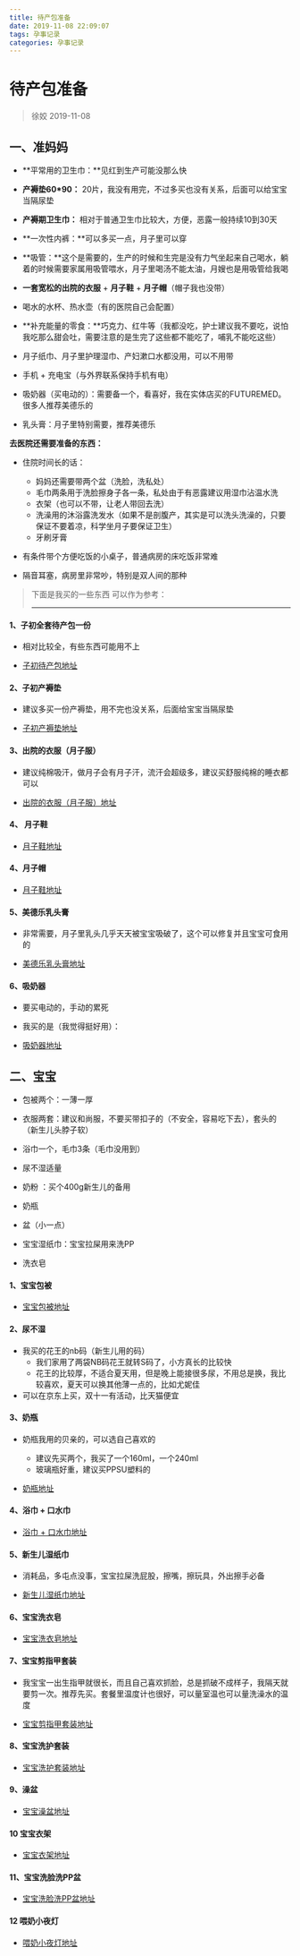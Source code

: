 ```yaml
---
title: 待产包准备
date: 2019-11-08 22:09:07
tags: 孕事记录
categories: 孕事记录
---
```




# 待产包准备

> 徐姣 2019-11-08



## 一、准妈妈



- **平常用的卫生巾：**见红到生产可能没那么快
- **产褥垫60*90：** 20片，我没有用完，不过多买也没有关系，后面可以给宝宝当隔尿垫
- **产褥期卫生巾：** 相对于普通卫生巾比较大，方便，恶露一般持续10到30天
- **一次性内裤：**可以多买一点，月子里可以穿
- **吸管：**这个是需要的，生产的时候和生完是没有力气坐起来自己喝水，躺着的时候需要家属用吸管喂水，月子里喝汤不能太油，月嫂也是用吸管给我喝
- **一套宽松的出院的衣服** + **月子鞋** + **月子帽**（帽子我也没带）
- 喝水的水杯、热水壶（有的医院自己会配置）
- **补充能量的零食：**巧克力、红牛等（我都没吃，护士建议我不要吃，说怕我吃那么甜会吐，需要注意的是生完了这些都不能吃了，哺乳不能吃这些）
- 月子纸巾、月子里护理湿巾、产妇漱口水都没用，可以不用带
- 手机 + 充电宝（与外界联系保持手机有电）

- 吸奶器（买电动的）：需要备一个，看喜好，我在实体店买的FUTUREMED。很多人推荐美德乐的

- 乳头膏：月子里特别需要，推荐美德乐

  

**去医院还需要准备的东西：**

- 住院时间长的话：

  - 妈妈还需要带两个盆（洗脸，洗私处）
  - 毛巾两条用于洗脸擦身子各一条，私处由于有恶露建议用湿巾沾温水洗
  - 衣架（也可以不带，让老人带回去洗）
  - 洗澡用的沐浴露洗发水（如果不是剖腹产，其实是可以洗头洗澡的，只要保证不要着凉，科学坐月子要保证卫生）
  - 牙刷牙膏

- 有条件带个方便吃饭的小桌子，普通病房的床吃饭非常难

- 隔音耳塞，病房里非常吵，特别是双人间的那种

  

> 下面是我买的一些东西 可以作为参考：
>
> ------

#### 1、子初全套待产包一份

- 相对比较全，有些东西可能用不上

- [子初待产包地址](https://detail.tmall.com/item.htm?id=532836439735&spm=a1z09.2.0.0.2d052e8d7DOZ32&_u=88m968r696d)



#### 2、子初产褥垫

- 建议多买一份产褥垫，用不完也没关系，后面给宝宝当隔尿垫

- [子初产褥垫地址](https://detail.tmall.com/item.htm?spm=a220m.1000858.1000725.1.27a94ccan1YsA4&id=522534159813&areaId=440300&user_id=1645898031&cat_id=2&is_b=1&rn=a3be3c5482cbe449d856ff4b89e56072)

  

#### 3、出院的衣服（月子服）

- 建议纯棉吸汗，做月子会有月子汗，流汗会超级多，建议买舒服纯棉的睡衣都可以

- [出院的衣服（月子服）地址](https://detail.tmall.com/item.htm?id=574148853019&spm=a1z09.2.0.0.18382e8d6Koyuy&_u=88m968rf902)




#### 4、 月子鞋

- [月子鞋地址](https://detail.tmall.com/item.htm?id=586391911176&spm=a1z09.2.0.0.2d052e8d7DOZ32&_u=88m968rd63e)




#### 4、月子帽

- [月子鞋地址](https://detail.tmall.com/item.htm?id=564634851521&spm=a1z09.2.0.0.2d052e8d7DOZ32&_u=88m968r3103)




#### 5、美德乐乳头膏

- 非常需要，月子里乳头几乎天天被宝宝吸破了，这个可以修复并且宝宝可食用的

- [美德乐乳头膏地址](https://detail.tmall.com/item.htm?id=539985654490&spm=a1z09.2.0.0.62382e8dyw1lmm&_u=88m968rc6e2)



#### 6、吸奶器

- 要买电动的，手动的累死
- 我买的是（我觉得挺好用）：

- [吸奶器地址](https://detail.tmall.com/item.htm?spm=a220m.1000858.1000725.27.42a467c3gImxt0&id=588914947684&skuId=4184751526734&areaId=440300&user_id=3791015993&cat_id=2&is_b=1&rn=82000ede261085cdfda18ea8ca38bec0)




## 二、宝宝



- 包被两个：一薄一厚

- 衣服两套：建议和尚服，不要买带扣子的（不安全，容易吃下去），套头的（新生儿头脖子软）

- 浴巾一个，毛巾3条（毛巾没用到）

- 尿不湿适量

- 奶粉 ：买个400g新生儿的备用

- 奶瓶

- 盆（小一点） 

- 宝宝湿纸巾：宝宝拉屎用来洗PP

- 洗衣皂

  



#### 1、宝宝包被

- [宝宝包被地址](https://detail.tmall.com/item.htm?id=578597338939&spm=a1z09.2.0.0.18382e8d6Koyuy&_u=88m968r82d5&sku_properties=148060595:84134173)




#### 2、尿不湿

- 我买的花王的nb码（新生儿用的码）
  - 我们家用了两袋NB码花王就转S码了，小方真长的比较快
  - 花王的比较厚，不适合夏天用，但是晚上能接很多尿，不用总是换，我比较喜欢，夏天可以换其他薄一点的，比如尤妮佳
- 可以在京东上买，双十一有活动，比天猫便宜



#### 3、奶瓶

- 奶瓶我用的贝亲的，可以选自己喜欢的
  - 建议先买两个，我买了一个160ml，一个240ml
  - 玻璃瓶好重，建议买PPSU塑料的

- [奶瓶地址](https://detail.tmall.com/item.htm?id=531884125892&spm=a1z09.2.0.0.62382e8dU9iHP3&_u=88m968rc733)




#### 4、浴巾 + 口水巾
- [浴巾 + 口水巾地址](https://detail.tmall.com/item.htm?id=521116192099&spm=a1z09.2.0.0.62382e8dyw1lmm&_u=88m968r9f87&skuId=3105175839937)




#### 5、新生儿湿纸巾

- 消耗品，多屯点没事，宝宝拉屎洗屁股，擦嘴，擦玩具，外出擦手必备

- [新生儿湿纸巾地址](https://buyertrade.taobao.com/trade/detail/tradeSnap.htm?spm=a1z09.2.0.0.62382e8dyw1lmm&tradeID=479280288820806754&snapShot=true)




#### 6、宝宝洗衣皂

- [宝宝洗衣皂地址](https://buyertrade.taobao.com/trade/detail/tradeSnap.htm?spm=a1z09.2.0.0.62382e8dyw1lmm&tradeID=432446049011806754&snapShot=true)




#### 7、宝宝剪指甲套装


- 我宝宝一出生指甲就很长，而且自己喜欢抓脸，总是抓破不成样子，我隔天就要剪一次。推荐先买。套餐里温度计也很好，可以量室温也可以量洗澡水的温度

- [宝宝剪指甲套装地址](https://detail.tmall.com/item.htm?id=560604257463&spm=a1z09.2.0.0.62382e8dyw1lmm&_u=88m968rfca0&sku_properties=1626691:111394)



#### 8、宝宝洗护套装


- [宝宝洗护套装地址](https://detail.tmall.com/item.htm?spm=a1z10.1-b-s.w5003-22216992587.5.6a9a3da07vFGvY&id=568666806647&rn=37ec166266ab9360a0c92904679b54e8&abbucket=19&scene=taobao_shop)




#### 9、澡盆

- [宝宝澡盆地址](https://detail.tmall.com/item.htm?id=571486809174&spm=a1z09.2.0.0.62382e8dyw1lmm&_u=88m968r8a1a)




#### 10 宝宝衣架

- [宝宝衣架地址](https://detail.tmall.com/item.htm?id=555990538255&spm=a1z09.2.0.0.62382e8dyw1lmm&_u=88m968r428f&sku_properties=20138:105375)



#### 11、宝宝洗脸洗PP盆

- [宝宝洗脸洗PP盆地址](https://detail.tmall.com/item.htm?id=541155193912&spm=a1z09.2.0.0.62382e8dyw1lmm&_u=88m968r6698)



#### 12 喂奶小夜灯

- [喂奶小夜灯地址](https://detail.tmall.com/item.htm?id=586024644185&spm=a1z09.2.0.0.62382e8dyw1lmm&_u=88m968ra6f4)




